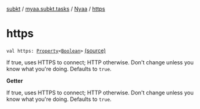 [subkt](../../index.md) / [myaa.subkt.tasks](../index.md) / [Nyaa](index.md) / [https](./https.md)

# https

`val https: `[`Property`](https://docs.gradle.org/current/javadoc/org/gradle/api/provider/Property.html)`<`[`Boolean`](https://kotlinlang.org/api/latest/jvm/stdlib/kotlin/-boolean/index.html)`>` [(source)](https://github.com/Myaamori/SubKt/blob/0.1.11/src/main/kotlin/myaa/subkt/tasks/tasks.kt#L837)

If true, uses HTTPS to connect; HTTP otherwise.
Don't change unless you know what you're doing.
Defaults to `true`.

**Getter**

If true, uses HTTPS to connect; HTTP otherwise.
Don't change unless you know what you're doing.
Defaults to `true`.

